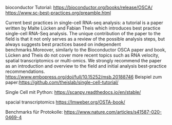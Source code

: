 bioconductor Tutorial:
https://bioconductor.org/books/release/OSCA/
https://www.sc-best-practices.org/preamble.html

Current best practices in single-cell RNA-seq analysis: a tutorial is a paper written by Malte Lücken and Fabian Theis which introduces best practice single-cell RNA-Seq analysis. The unique contribution of the paper to the field is that it not only serves as a review of the possible analysis steps, but always suggests best practices based on independent benchmarks.Moreover, similarly to the Bioconductor OSCA paper and book, Lücken and Theis do not cover more recent topics such as RNA velocity, spatial transcriptomics or multi-omics. We strongly recommend the paper as an introduction and overview to the field and initial analysis best-practice recommendations.
https://www.embopress.org/doi/full/10.15252/msb.20188746
Beispiel zum paper:https://github.com/theislab/single-cell-tutorial/

Single Cell mit Python:
https://scanpy.readthedocs.io/en/stable/


spacial transcriptomics
https://lmweber.org/OSTA-book/


Benchmarks für Protokolle:
https://www.nature.com/articles/s41587-020-0469-4